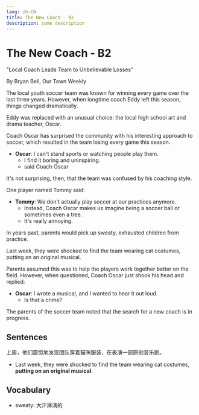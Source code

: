 ```yaml
---
lang: zh-CN
title: The New Coach - B2
description: some description
---
```


# The New Coach - B2

"Local Coach Leads Team to Unbelievable Losses"

By Bryan Bell, Our Town Weekly

The local youth soccer team was known for winning every game over the last three years. However, when longtime coach Eddy left this season, things changed dramatically.

Eddy was replaced with an unusual choice: the local high school art and drama teacher, Oscar.

Coach Oscar has surprised the community with his interesting approach to soccer, which resulted in the team losing every game this season.

- **Oscar**: I can't stand sports or watching people play them.
  - I find it boring and uninspiring.
  - said Coach Oscar

It's not surprising, then, that the team was confused by his coaching style.

One player named Tommy said:

- **Tommy**: We don't actually play soccer at our practices anymore.
  - Instead, Coach Oscar makes us imagine being a soccer ball or sometimes even a tree.
  - It's really annoying.

In years past, parents would pick up sweaty, exhausted children from practice.

Last week, they were shocked to find the team wearing cat costumes, putting on an original musical.

Parents assumed this was to help the players work together better on the field. However, when questioned, Coach Oscar just shook his head and replied:

- **Oscar**: I wrote a musical, and I wanted to hear it out loud.
  - Is that a crime?

The parents of the soccer team noted that the search for a new coach is in progress.

## Sentences

上周，他们震惊地发现团队穿着猫咪服装，在表演一部原创音乐剧。

- Last week, they were shocked to find the team wearing cat costumes, **putting on an original musical**.

## Vocabulary

- sweaty: 大汗淋漓的
